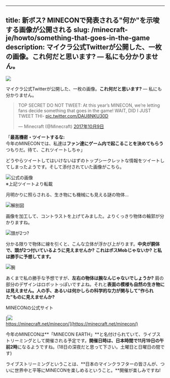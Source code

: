 
---
title: 新ボス? MINECONで発表される"何か"を示唆する画像が公開される
slug: /minecraft-je/howto/something-that-goes-in-the-game
description: マイクラ公式Twitterが公開した、一枚の画像。これ何だと思います? ― 私にも分かりません。
---

![](https://cdn-ak.f.st-hatena.com/images/fotolife/s/sasigume/20210208/20210208102849.png)

マイクラ公式Twitterが公開した、一枚の画像。**これ何だと思います?** ― 私にも分かりません。

> TOP SECRET DO NOT TWEET: At this year’s MINECON, we’re letting fans decide something that goes in the game! WAIT, DID I JUST TWEET THI- [pic.twitter.com/DAU8NKU30D](https://t.co/DAU8NKU30D)
> 
> — Minecraft (@Minecraft) [2017年10月9日](https://twitter.com/Minecraft/status/917387172604370944?ref_src=twsrc%5Etfw)

「**最高機密・ツイートするな:**  
今年のMINECONでは、私達は**ファン達にゲーム内で起こることを決めてもらう**つもりだ。待て、これツイートしちゃ」

どうやらツイートしてはいけないはずのトップシークレットな情報をツイートしてしまったようです。そして添付されていた画像がこちら。

![公式の画像](https://cdn-ak.f.st-hatena.com/images/fotolife/s/sasigume/20210208/20210208110215.jpg)  
※上記ツイートより転載

月明かりに照らされる、生き物にも機械にも見える謎の物体…

![解剖図](https://cdn-ak.f.st-hatena.com/images/fotolife/s/sasigume/20210208/20210208091211.png)

画像を加工して、コントラストを上げてみました。よりくっきり物体の輪郭が分かりますね。

![頭が2つ?](https://cdn-ak.f.st-hatena.com/images/fotolife/s/sasigume/20210208/20210208090638.png)

分かる限りで物体に線を引くと、こんな立体が浮かび上がります。**中央が胴体で、頭が2つ付いているように見えませんか?** **これはボスMobじゃないか? と私は勝手に予想してます。**

![腕](https://cdn-ak.f.st-hatena.com/images/fotolife/s/sasigume/20210208/20210208101010.png)

あくまで私の勝手な予想ですが、**左右の物体は腕なんじゃないでしょうか?** 肩の部分のデザインはロボットっぽいですよね。それと**表面の模様も自然の生き物には見えません。人の手、あるいは何かしらの科学的な力が関与して”作られた”ものに見えませんか?**

MINECONの公式サイト

[![](https://cdn-ak.f.st-hatena.com/images/fotolife/s/sasigume/20210208/20210208114218.png)  
https://minecraft.net/minecon/](https://minecraft.net/minecon/)

今年のMINECONは**「MINECON EARTH」**と名付けられていて、ライブストリーミングとして開催される予定です。**開催日時は、日本時間で11月19日の午前2時**になるようですね。(18日の深夜だと思って下さい。土曜日と日曜日の間です)

ライブストリーミングということは、**日本のマインクラフターの皆さんが、ついに世界中と平等にMINECONを楽しめるということ。**開催が楽しみですね!

